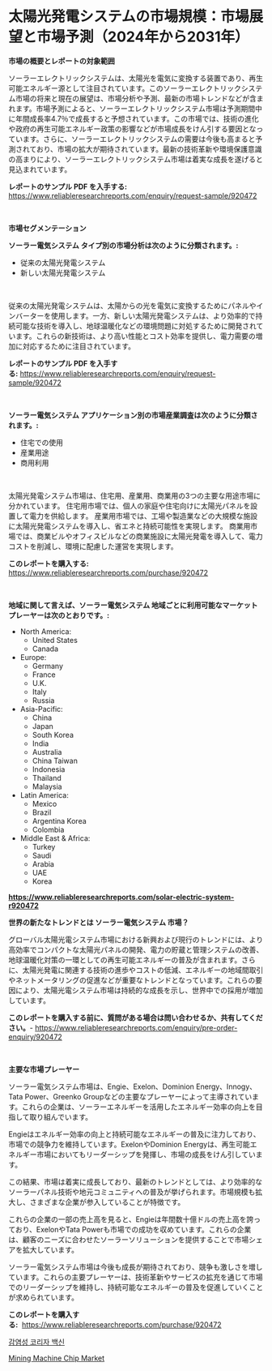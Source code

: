 <p><h1>太陽光発電システムの市場規模：市場展望と市場予測（2024年から2031年）</h1></p><p><strong>市場の概要とレポートの対象範囲</strong></p>
<p><p>ソーラーエレクトリックシステムは、太陽光を電気に変換する装置であり、再生可能エネルギー源として注目されています。このソーラーエレクトリックシステム市場の将来と現在の展望は、市場分析や予測、最新の市場トレンドなどが含まれます。市場予測によると、ソーラーエレクトリックシステム市場は予測期間中に年間成長率4.7％で成長すると予想されています。この市場では、技術の進化や政府の再生可能エネルギー政策の影響などが市場成長をけん引する要因となっています。さらに、ソーラーエレクトリックシステムの需要は今後も高まると予測されており、市場の拡大が期待されています。最新の技術革新や環境保護意識の高まりにより、ソーラーエレクトリックシステム市場は着実な成長を遂げると見込まれています。</p></p>
<p><strong>レポートのサンプル PDF を入手する:</strong> <a href="https://www.reliableresearchreports.com/enquiry/request-sample/920472">https://www.reliableresearchreports.com/enquiry/request-sample/920472</a></p>
<p>&nbsp;</p>
<p><strong>市場セグメンテーション</strong></p>
<p><strong>ソーラー電気システム タイプ別の市場分析は次のように分類されます。:</strong></p>
<p><ul><li>従来の太陽光発電システム</li><li>新しい太陽光発電システム</li></ul></p>
<p>&nbsp;</p>
<p><p>従来の太陽光発電システムは、太陽からの光を電気に変換するためにパネルやインバーターを使用します。一方、新しい太陽光発電システムは、より効率的で持続可能な技術を導入し、地球温暖化などの環境問題に対処するために開発されています。これらの新技術は、より高い性能とコスト効率を提供し、電力需要の増加に対応するために注目されています。</p></p>
<p><strong>レポートのサンプル PDF を入手する:</strong>&nbsp;<a href="https://www.reliableresearchreports.com/enquiry/request-sample/920472">https://www.reliableresearchreports.com/enquiry/request-sample/920472</a></p>
<p>&nbsp;</p>
<p><strong> ソーラー電気システム アプリケーション別の市場産業調査は次のように分類されます。:</strong></p>
<p><ul><li>住宅での使用</li><li>産業用途</li><li>商用利用</li></ul></p>
<p>&nbsp;</p>
<p><p>太陽光発電システム市場は、住宅用、産業用、商業用の3つの主要な用途市場に分かれています。 住宅用市場では、個人の家庭や住宅向けに太陽光パネルを設置して電力を供給します。 産業用市場では、工場や製造業などの大規模な施設に太陽光発電システムを導入し、省エネと持続可能性を実現します。 商業用市場では、商業ビルやオフィスビルなどの商業施設に太陽光発電を導入して、電力コストを削減し、環境に配慮した運営を実現します。</p></p>
<p><strong>このレポートを購入する:</strong>&nbsp; <a href="https://www.reliableresearchreports.com/purchase/920472">https://www.reliableresearchreports.com/purchase/920472</a></p>
<p>&nbsp;</p>
<p><strong>地域に関して言えば、ソーラー電気システム 地域ごとに利用可能なマーケットプレーヤーは次のとおりです。:</strong></p>
<p><ul>
    <li>
        North America:
        <ul>
            <li>United States</li>
            <li>Canada</li>
        </ul>
    </li>
    <li>
        Europe:
        <ul>
            <li>Germany</li>
            <li>France</li>
            <li>U.K.</li>
            <li>Italy</li>
            <li>Russia</li>
        </ul>
    </li>
    <li>
        Asia-Pacific:
        <ul>
            <li>China</li>
            <li>Japan</li>
            <li>South Korea</li>
            <li>India</li>
            <li>Australia</li>
            <li>China Taiwan</li>
            <li>Indonesia</li>
            <li>Thailand</li>
            <li>Malaysia</li>
        </ul>
    </li>
    <li>
        Latin America:
        <ul>
            <li>Mexico</li>
            <li>Brazil</li>
            <li>Argentina Korea</li>
            <li>Colombia</li>
        </ul>
    </li>
    <li>
        Middle East & Africa:
        <ul>
            <li>Turkey</li>
            <li>Saudi</li>
            <li>Arabia</li>
            <li>UAE</li>
            <li>Korea</li>
        </ul>
    </li>
    </ul></p>
<p><strong><a href="https://www.reliableresearchreports.com/solar-electric-system-r920472">https://www.reliableresearchreports.com/solar-electric-system-r920472</a></strong>&nbsp;</p>
<p><strong>世界の新たなトレンドとは ソーラー電気システム 市場？</strong></p>
<p><p>グローバル太陽光電システム市場における新興および現行のトレンドには、より高効率でコンパクトな太陽光パネルの開発、電力の貯蔵と管理システムの改善、地球温暖化対策の一環としての再生可能エネルギーの普及が含まれます。さらに、太陽光発電に関連する技術の進歩やコストの低減、エネルギーの地域間取引やネットメータリングの促進などが重要なトレンドとなっています。これらの要因により、太陽光電システム市場は持続的な成長を示し、世界中での採用が増加しています。</p></p>
<p><strong>このレポートを購入する前に、質問がある場合は問い合わせるか、共有してください。</strong>- <a href="https://www.reliableresearchreports.com/enquiry/pre-order-enquiry/920472">https://www.reliableresearchreports.com/enquiry/pre-order-enquiry/920472</a></p>
<p>&nbsp;</p>
<p><strong>主要な市場プレーヤー</strong></p>
<p><p>ソーラー電気システム市場は、Engie、Exelon、Dominion Energy、Innogy、Tata Power、Greenko Groupなどの主要なプレーヤーによって主導されています。これらの企業は、ソーラーエネルギーを活用したエネルギー効率の向上を目指して取り組んでいます。</p><p>Engieはエネルギー効率の向上と持続可能なエネルギーの普及に注力しており、市場での競争力を維持しています。ExelonやDominion Energyは、再生可能エネルギー市場においてもリーダーシップを発揮し、市場の成長をけん引しています。</p><p>この結果、市場は着実に成長しており、最新のトレンドとしては、より効率的なソーラーパネル技術や地元コミュニティへの普及が挙げられます。市場規模も拡大し、さまざまな企業が参入していることが特徴です。</p><p>これらの企業の一部の売上高を見ると、Engieは年間数十億ドルの売上高を誇っており、ExelonやTata Powerも市場での成功を収めています。これらの企業は、顧客のニーズに合わせたソーラーソリューションを提供することで市場シェアを拡大しています。</p><p>ソーラー電気システム市場は今後も成長が期待されており、競争も激しさを増しています。これらの主要プレーヤーは、技術革新やサービスの拡充を通じて市場でのリーダーシップを維持し、持続可能なエネルギーの普及を促進していくことが求められています。</p></p>
<p><strong>このレポートを購入する:</strong>&nbsp;&nbsp;<a href="https://www.reliableresearchreports.com/purchase/920472">https://www.reliableresearchreports.com/purchase/920472</a></p>
<p><p><a href="https://medium.com/@tarynhermanii/%EC%A0%84%EC%97%BC%EC%84%B1-%EC%BD%94%EB%A6%AC%EC%9E%90-%EB%B0%B1%EC%8B%A0-%EC%8B%9C%EC%9E%A5-%EB%B3%B4%EA%B3%A0%EC%84%9C%EB%8A%94-%EC%9D%B4-%EC%8B%9C%EC%9E%A5%EC%9D%98-%EC%B5%9C%EC%8B%A0-%ED%8A%B8%EB%A0%8C%EB%93%9C%EC%99%80-%EC%84%B1%EC%9E%A5-%EA%B8%B0%ED%9A%8C%EB%A5%BC-%EC%95%8C%EB%A0%A4%EC%A4%8D%EB%8B%88%EB%8B%A4-2b210ed0ec47">감염성 코리자 백신</a></p><p><a href="https://glittery-fuchsia-86a.notion.site/Mining-Machine-Chip-Market-Insights-into-Market-CAGR-Market-Trends-and-Growth-Strategies-919e5f20e55d43d2b8308ee9e1d64606">Mining Machine Chip Market</a></p></p>
